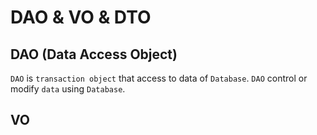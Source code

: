 # DAO & VO & DTO
## DAO (Data Access Object)
`DAO` is `transaction object` that access to data of `Database`.
`DAO` control or modify `data` using `Database`. 

## VO

